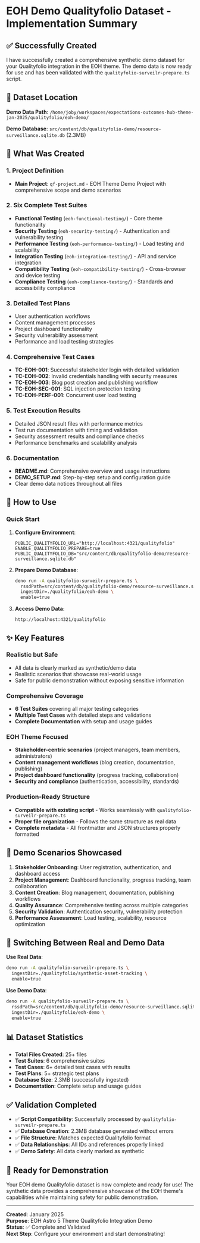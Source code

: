 # EOH Demo Qualityfolio Dataset - Implementation Summary

## ✅ Successfully Created

I have successfully created a comprehensive synthetic demo dataset for your Qualityfolio integration in the EOH theme. The demo data is now ready for use and has been validated with the `qualityfolio-surveilr-prepare.ts` script.

## 📁 Dataset Location

**Demo Data Path**: `/home/joby/workspaces/expectations-outcomes-hub-theme-jan-2025/qualityfolio/eoh-demo/`

**Demo Database**: `src/content/db/qualityfolio-demo/resource-surveillance.sqlite.db` (2.3MB)

## 🎯 What Was Created

### 1. **Project Definition**
- **Main Project**: `qf-project.md` - EOH Theme Demo Project with comprehensive scope and demo scenarios

### 2. **Six Complete Test Suites**
- **Functional Testing** (`eoh-functional-testing/`) - Core theme functionality
- **Security Testing** (`eoh-security-testing/`) - Authentication and vulnerability testing  
- **Performance Testing** (`eoh-performance-testing/`) - Load testing and scalability
- **Integration Testing** (`eoh-integration-testing/`) - API and service integration
- **Compatibility Testing** (`eoh-compatibility-testing/`) - Cross-browser and device testing
- **Compliance Testing** (`eoh-compliance-testing/`) - Standards and accessibility compliance

### 3. **Detailed Test Plans**
- User authentication workflows
- Content management processes
- Project dashboard functionality
- Security vulnerability assessment
- Performance and load testing strategies

### 4. **Comprehensive Test Cases**
- **TC-EOH-001**: Successful stakeholder login with detailed validation
- **TC-EOH-002**: Invalid credentials handling with security measures
- **TC-EOH-003**: Blog post creation and publishing workflow
- **TC-EOH-SEC-001**: SQL injection protection testing
- **TC-EOH-PERF-001**: Concurrent user load testing

### 5. **Test Execution Results**
- Detailed JSON result files with performance metrics
- Test run documentation with timing and validation
- Security assessment results and compliance checks
- Performance benchmarks and scalability analysis

### 6. **Documentation**
- **README.md**: Comprehensive overview and usage instructions
- **DEMO_SETUP.md**: Step-by-step setup and configuration guide
- Clear demo data notices throughout all files

## 🔧 How to Use

### Quick Start
1. **Configure Environment**:
   ```env
   PUBLIC_QUALITYFOLIO_URL="http://localhost:4321/qualityfolio"
   ENABLE_QUALITYFOLIO_PREPARE=true
   PUBLIC_QUALITYFOLIO_DB="src/content/db/qualityfolio-demo/resource-surveillance.sqlite.db"
   ```

2. **Prepare Demo Database**:
   ```bash
   deno run -A qualityfolio-surveilr-prepare.ts \
     rssdPath=src/content/db/qualityfolio-demo/resource-surveillance.sqlite.db \
     ingestDir=./qualityfolio/eoh-demo \
     enable=true
   ```

3. **Access Demo Data**:
   ```
   http://localhost:4321/qualityfolio
   ```

## ✨ Key Features

### **Realistic but Safe**
- All data is clearly marked as synthetic/demo data
- Realistic scenarios that showcase real-world usage
- Safe for public demonstration without exposing sensitive information

### **Comprehensive Coverage**
- **6 Test Suites** covering all major testing categories
- **Multiple Test Cases** with detailed steps and validations
- **Complete Documentation** with setup and usage guides

### **EOH Theme Focused**
- **Stakeholder-centric scenarios** (project managers, team members, administrators)
- **Content management workflows** (blog creation, documentation, publishing)
- **Project dashboard functionality** (progress tracking, collaboration)
- **Security and compliance** (authentication, accessibility, standards)

### **Production-Ready Structure**
- **Compatible with existing script** - Works seamlessly with `qualityfolio-surveilr-prepare.ts`
- **Proper file organization** - Follows the same structure as real data
- **Complete metadata** - All frontmatter and JSON structures properly formatted

## 🎨 Demo Scenarios Showcased

1. **Stakeholder Onboarding**: User registration, authentication, and dashboard access
2. **Project Management**: Dashboard functionality, progress tracking, team collaboration
3. **Content Creation**: Blog management, documentation, publishing workflows
4. **Quality Assurance**: Comprehensive testing across multiple categories
5. **Security Validation**: Authentication security, vulnerability protection
6. **Performance Assessment**: Load testing, scalability, resource optimization

## 🔄 Switching Between Real and Demo Data

**Use Real Data**:
```bash
deno run -A qualityfolio-surveilr-prepare.ts \
  ingestDir=./qualityfolio/synthetic-asset-tracking \
  enable=true
```

**Use Demo Data**:
```bash
deno run -A qualityfolio-surveilr-prepare.ts \
  rssdPath=src/content/db/qualityfolio-demo/resource-surveillance.sqlite.db \
  ingestDir=./qualityfolio/eoh-demo \
  enable=true
```

## 📊 Dataset Statistics

- **Total Files Created**: 25+ files
- **Test Suites**: 6 comprehensive suites
- **Test Cases**: 6+ detailed test cases with results
- **Test Plans**: 5+ strategic test plans
- **Database Size**: 2.3MB (successfully ingested)
- **Documentation**: Complete setup and usage guides

## ✅ Validation Completed

- ✅ **Script Compatibility**: Successfully processed by `qualityfolio-surveilr-prepare.ts`
- ✅ **Database Creation**: 2.3MB database generated without errors
- ✅ **File Structure**: Matches expected Qualityfolio format
- ✅ **Data Relationships**: All IDs and references properly linked
- ✅ **Demo Safety**: All data clearly marked as synthetic

## 🎯 Ready for Demonstration

Your EOH demo Qualityfolio dataset is now complete and ready for use! The synthetic data provides a comprehensive showcase of the EOH theme's capabilities while maintaining safety for public demonstration.

---

**Created**: January 2025  
**Purpose**: EOH Astro 5 Theme Qualityfolio Integration Demo  
**Status**: ✅ Complete and Validated  
**Next Step**: Configure your environment and start demonstrating!
